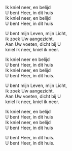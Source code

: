 Ik kniel neer, en belijd  
U bent Heer, in dit huis  
Ik kniel neer, en belijd  
U bent Heer, in dit huis  

U bent mijn Leven, mijn Licht,  
ik zoek Uw aangezicht.  
Aan Uw voeten, dicht bij U  
kniel ik neer, kniel ik neer.  

Ik kniel neer en belijd   
U bent Heer, in dit huis  
Ik kniel neer, en belijd  
U bent Heer, in dit huis.  

U bent mijn Leven, mijn Licht,  
ik zoek Uw aangezicht.  
Aan Uw voeten, dicht bij U  
kniel ik neer, kniel ik neer.  

Ik kniel neer, en belijd   
U bent Heer, in dit huis  
Ik kniel neer, en belijd  
U bent Heer, in dit huis

U bent Heer, in dit huis.  
U bent Heer, in dit huis.  
